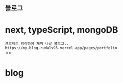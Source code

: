 ## 블로그

# next, typeScript, mongoDB

```
프로젝트 정리하여 채워 나갈 블로그..
https://my-blog-rudals95.vercel.app/pages/portfolio
ㅇㅇ

```
# blog

